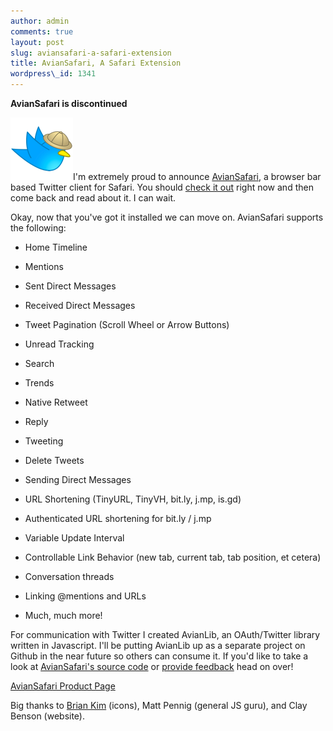```yaml
---
author: admin
comments: true
layout: post
slug: aviansafari-a-safari-extension
title: AvianSafari, A Safari Extension
wordpress\_id: 1341
---
```

**AvianSafari is discontinued**

![](/assets/media/2010/08/avian100.png)I'm extremely proud to announce [AvianSafari](http://langui.sh/aviansafari), a browser bar based Twitter client for Safari.  You should [check it out](http://langui.sh/aviansafari) right now and then come back and read about it.  I can wait.

Okay, now that you've got it installed we can move on.  AvianSafari supports the following:


  * Home Timeline

  * Mentions

  * Sent Direct Messages

  * Received Direct Messages

  * Tweet Pagination (Scroll Wheel or Arrow Buttons)

  * Unread Tracking

  * Search

  * Trends

  * Native Retweet

  * Reply

  * Tweeting

  * Delete Tweets

  * Sending Direct Messages

  * URL Shortening (TinyURL, TinyVH, bit.ly, j.mp, is.gd)

  * Authenticated URL shortening for bit.ly / j.mp

  * Variable Update Interval

  * Controllable Link Behavior (new tab, current tab, tab position, et cetera)

  * Conversation threads

  * Linking @mentions and URLs

  * Much, much more!



For communication with Twitter I created AvianLib, an OAuth/Twitter library written in Javascript. I'll be putting AvianLib up as a separate project on Github in the near future so others can consume it.  If you'd like to take a look at [AvianSafari's source code](http://github.com/reaperhulk/AvianSafari/) or [provide feedback](http://github.com/reaperhulk/AvianSafari/issues) head on over!

[AvianSafari Product Page](http://langui.sh/aviansafari)

Big thanks to [Brian Kim](http://www.hippotrouble.com) (icons), Matt Pennig (general JS guru), and Clay Benson (website).
